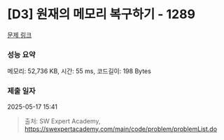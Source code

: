 # [D3] 원재의 메모리 복구하기 - 1289 

[문제 링크](https://swexpertacademy.com/main/code/problem/problemDetail.do?contestProbId=AV19AcoKI9sCFAZN) 

### 성능 요약

메모리: 52,736 KB, 시간: 55 ms, 코드길이: 198 Bytes

### 제출 일자

2025-05-17 15:41



> 출처: SW Expert Academy, https://swexpertacademy.com/main/code/problem/problemList.do
